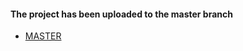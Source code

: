 #### The project has been uploaded to the master branch 

- [MASTER](https://github.com/AlexPrapugicu/CES/tree/master)
